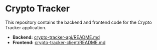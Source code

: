 # Crypto Tracker

This repository contains the backend and frontend code for the Crypto Tracker application.

- **Backend:** [crypto-tracker-api/README.md](backend/README.md)
- **Frontend:** [crypto-tracker-client/README.md](frontend/README.md)
